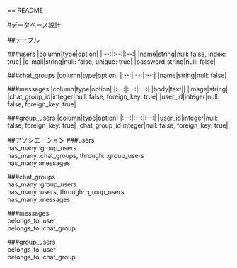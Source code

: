 == README

#データベース設計

##テーブル

###users
|column|type|option|
|:--:|:--:|:--:|
|name|string|null: false, index: true|
|e-mail|string|null: false, unique: true|
|password|string|null: false|

###chat_groups
|column|type|option|
|:--:|:--:|:--:|
|name|string|null: false|

###messages
|column|type|option|
|:--:|:--:|:--:|
|body|text||
|image|string||
|chat_group_id|integer|null: false, foreign_key: true|
|user_id|integer|null: false, foreign_key: true|

###group_users
|column|type|option|
|:--:|:--:|:--:|
|user_id|integer|null: false, foreign_key: true|
|chat_group_id|integer|null: false, foreign_key: true|

##アソシエーション
###users  
has_many :group_users  
has_many :chat_groups, through: :group_users  
has_many :messages    

###chat_groups  
has_many :group_users  
has_many :users, through: :group_users  
has_many :messages    

###messages  
belongs_to :user  
belongs_to :chat_group    

###group_users  
belongs_to :user  
belongs_to :chat_group
